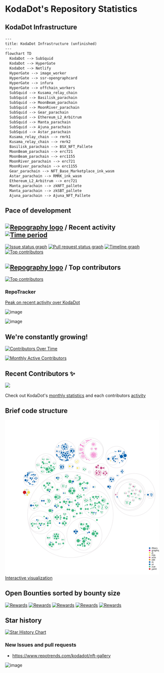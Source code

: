 # KodaDot's Repository Statistics

## KodaDot Infrastructure

```mermaid
---
title: KodaDot Infrastructure (unfinished)
---
flowchart TD
  KodaDot --> SubSquid
  KodaDot --> HyperGate 
  KodaDot --> Netlify
  HyperGate --> image_worker
  HyperGate --> ssr-opengraphcard
  HyperGate --> infura
  HyperGate --> offchain_workers
  SubSquid --> Kusama_relay_chain
  SubSquid --> Basilisk_parachain
  SubSquid --> MoonBeam_parachain
  SubSquid --> MoonRiver_parachain
  SubSquid --> Gear_parachain
  SubSquid --> Ethereum_L2_Arbitrum
  SubSquid --> Manta_parachain
  SubSquid --> Ajuna_parachain
  SubSquid --> Astar_parachain
  Kusama_relay_chain --> rmrk1
  Kusama_relay_chain --> rmrk2
  Basilisk_parachain --> BSX_NFT_Pallete
  MoonBeam_parachain --> erc721
  MoonBeam_parachain --> erc1155
  MoonRiver_parachain --> erc721
  MoonRiver_parachain --> erc1155
  Gear_parachain --> NFT_Base_Marketplace_ink_wasm
  Astar_parachain --> RMRK_ink_wasm
  Ethereum_L2_Arbitrum --> erc721
  Manta_parachain --> zkNFT_pallete
  Manta_parachain --> zkSBT_pallete
  Ajuna_parachain --> Ajuna_NFT_Pallete
```

## Pace of development

## [![Repography logo](https://images.repography.com/logo.svg)](https://repography.com) / Recent activity [![Time period](https://images.repography.com/23713223/kodadot/nft-gallery/recent-activity/pGfAgBUKqY3G-v6I743PiFRW_UY1tmd-HKHy6d1ear4/IHNavWbCVC3MxqvOc_yKjOWxIPiZr3TlKUnZDbWuTG0_badge.svg)](https://repography.com)
[![Issue status graph](https://images.repography.com/23713223/kodadot/nft-gallery/recent-activity/pGfAgBUKqY3G-v6I743PiFRW_UY1tmd-HKHy6d1ear4/IHNavWbCVC3MxqvOc_yKjOWxIPiZr3TlKUnZDbWuTG0_issues.svg)](https://github.com/kodadot/nft-gallery/issues)
[![Pull request status graph](https://images.repography.com/23713223/kodadot/nft-gallery/recent-activity/pGfAgBUKqY3G-v6I743PiFRW_UY1tmd-HKHy6d1ear4/IHNavWbCVC3MxqvOc_yKjOWxIPiZr3TlKUnZDbWuTG0_prs.svg)](https://github.com/kodadot/nft-gallery/pulls)
[![Timeline graph](https://images.repography.com/23713223/kodadot/nft-gallery/recent-activity/pGfAgBUKqY3G-v6I743PiFRW_UY1tmd-HKHy6d1ear4/IHNavWbCVC3MxqvOc_yKjOWxIPiZr3TlKUnZDbWuTG0_timeline.svg)](https://github.com/kodadot/nft-gallery/commits)
[![Top contributors](https://images.repography.com/23713223/kodadot/nft-gallery/recent-activity/pGfAgBUKqY3G-v6I743PiFRW_UY1tmd-HKHy6d1ear4/IHNavWbCVC3MxqvOc_yKjOWxIPiZr3TlKUnZDbWuTG0_users.svg)](https://github.com/kodadot/nft-gallery/graphs/contributors)

## [![Repography logo](https://images.repography.com/logo.svg)](https://repography.com) / Top contributors
[![Top contributors](https://images.repography.com/23713223/kodadot/nft-gallery/top-contributors/pGfAgBUKqY3G-v6I743PiFRW_UY1tmd-HKHy6d1ear4/IHNavWbCVC3MxqvOc_yKjOWxIPiZr3TlKUnZDbWuTG0_table.svg)](https://github.com/kodadot/nft-gallery/graphs/contributors)

### RepoTracker

[Peak on recent activity over KodaDot](https://repo-tracker.com/r/gh/kodadot/nft-gallery)

![image](https://user-images.githubusercontent.com/5887929/232563230-85fcda10-2cd8-46a2-b4aa-a0f1261a0660.png)

![image](https://user-images.githubusercontent.com/5887929/232563299-39e84aa1-19c8-4031-9488-6813f74f65f3.png)

## We're constantly growing!

[![Contributors Over Time](https://contributor-overtime-api.git-contributor.com/contributors-svg?chart=contributorOverTime&repo=kodadot/nft-gallery)](https://git-contributor.com?chart=contributorOverTime&repo=kodadot/nft-gallery)

[![Monthly Active Contributors](https://contributor-overtime-api.git-contributor.com/contributors-svg?chart=contributorMonthlyActivity&repo=kodadot/nft-gallery)](https://git-contributor.com?chart=contributorMonthlyActivity&repo=kodadot/nft-gallery)

## Recent Contributors ✨

<img src="https://contrib.rocks/image?repo=kodadot/nft-gallery" />

Check out KodaDot's [monthly statistics](https://github.com/kodadot/nft-gallery/pulse/monthly) and each contributors [activity]((https://github.com/kodadot/nft-gallery/graphs/contributors))

## Brief code structure

![Visualization of this repo](.github/diagram.svg)
[Interactive visualization](https://octo-repo-visualization.vercel.app/?repo=kodadot%2Fnft-gallery)

<!-- ### Is it maintained? -- I guess if it's not under 10d not worth showing off
[![Average time to resolve an issue](http://isitmaintained.com/badge/resolution/kodadot/nft-gallery.svg)](http://isitmaintained.com/project/kodadot/nft-gallery "Average time to resolve an issue")
[![Percentage of issues still open](http://isitmaintained.com/badge/open/kodadot/nft-gallery.svg)](http://isitmaintained.com/project/kodadot/nft-gallery "Percentage of issues still open") -->

## Open Bounties sorted by bounty size

[![Rewards](https://flat.badgen.net/github/label-issues/kodadot/nft-gallery/$/open?scale=2)](https://github.com/kodadot/nft-gallery/issues?q=is%3Aopen+is%3Aissue+label%3A%24)
[![Rewards](https://flat.badgen.net/github/label-issues/kodadot/nft-gallery/$$/open?scale=2)](https://github.com/kodadot/nft-gallery/issues?q=is%3Aopen+is%3Aissue+label%3A%24%24+)
[![Rewards](https://flat.badgen.net/github/label-issues/kodadot/nft-gallery/$$$/open?scale=2)](https://github.com/kodadot/nft-gallery/issues?q=is%3Aopen+is%3Aissue+label%3A%24%24%24+)
[![Rewards](https://flat.badgen.net/github/label-issues/kodadot/nft-gallery/$$$$/open?scale=2)](https://github.com/kodadot/nft-gallery/issues?q=is%3Aopen+is%3Aissue+label%3A%24%24%24%24+)
[![Rewards](https://flat.badgen.net/github/label-issues/kodadot/nft-gallery/$$$$$/open?scale=2)](https://github.com/kodadot/nft-gallery/issues?q=is%3Aopen+is%3Aissue+label%3A%24%24%24%24%24+)

## Star history 

[![Star History Chart](https://api.star-history.com/svg?repos=kodadot/nft-gallery&type=Date)](https://star-history.com/#kodadot/nft-gallery&Date)

### New Issues and pull requests 
- https://www.repotrends.com/kodadot/nft-gallery

![image](https://user-images.githubusercontent.com/5887929/232562963-f7f42c34-89ea-4783-8dad-a426dd91c262.png)


